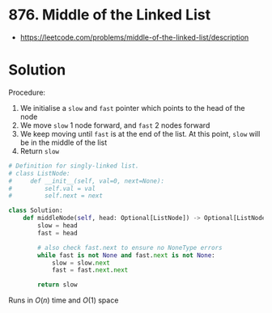 # 876. Middle of the Linked List

- https://leetcode.com/problems/middle-of-the-linked-list/description

# Solution

Procedure:
1. We initialise a `slow` and `fast` pointer which points to the head of the node
2. We move `slow` 1 node forward, and `fast` 2 nodes forward
3. We keep moving until `fast` is at the end of the list. At this point, `slow` will be in the middle of the list
4. Return `slow`

```py
# Definition for singly-linked list.
# class ListNode:
#     def __init__(self, val=0, next=None):
#         self.val = val
#         self.next = next

class Solution:
    def middleNode(self, head: Optional[ListNode]) -> Optional[ListNode]:
        slow = head
        fast = head

        # also check fast.next to ensure no NoneType errors
        while fast is not None and fast.next is not None:
            slow = slow.next
            fast = fast.next.next

        return slow
```

Runs in $O(n)$ time and $O(1)$ space